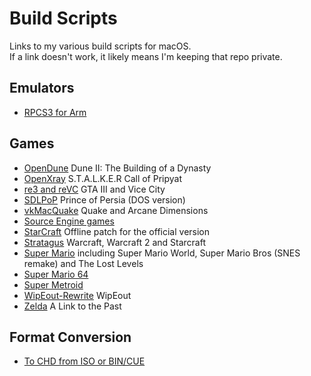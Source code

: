# Build Scripts
Links to my various build scripts for macOS.<br>If a link doesn't work, it likely means I'm keeping that repo private.

## Emulators
- [RPCS3 for Arm](https://github.com/shinra-electric/RPCS3-Arm-Build-Script)

## Games
- [OpenDune](https://github.com/shinra-electric/OpenDune-Build-Script) Dune II: The Building of a Dynasty
- [OpenXray](https://github.com/shinra-electric/OpenXRay-Build-Script) S.T.A.L.K.E.R Call of Pripyat
- [re3 and reVC](https://github.com/shinra-electric/GTA-Build-Script) GTA III and Vice City
- [SDLPoP](https://github.com/shinra-electric/SDLPoP-Build-Script) Prince of Persia (DOS version)
- [vkMacQuake](https://github.com/shinra-electric/vkMacQuake-Build-Script) Quake and Arcane Dimensions
- [Source Engine games](https://github.com/shinra-electric/Source-Engine-Build-Script)
- [StarCraft](https://github.com/shinra-electric/StarCraft-Offline-Patch) Offline patch for the official version
- [Stratagus](https://github.com/shinra-electric/Stratagus-Build-Script) Warcraft, Warcraft 2 and Starcraft
- [Super Mario](https://github.com/shinra-electric/Mario-Build-Script) including Super Mario World, Super Mario Bros (SNES remake) and The Lost Levels
- [Super Mario 64](https://github.com/shinra-electric/Mario64-Build-Script)
- [Super Metroid](https://github.com/shinra-electric/Super-Metroid)
- [WipEout-Rewrite](https://github.com/shinra-electric/WipEout-Rewrite-Build-Script) WipEout
- [Zelda](https://github.com/shinra-electric/Zelda3-Build-Script) A Link to the Past

## Format Conversion
- [To CHD from ISO or BIN/CUE](https://github.com/shinra-electric/Conversion-Scripts)